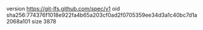 version https://git-lfs.github.com/spec/v1
oid sha256:774376f1018e922fa4b65a203cf0ad2f0705359ee34d3a1c40bc7d1a2068a101
size 3878
